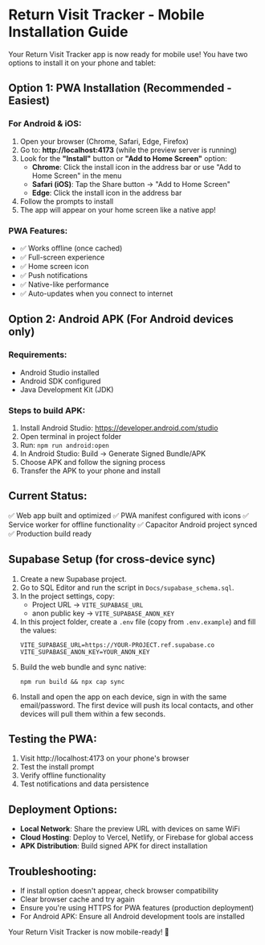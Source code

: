 # Return Visit Tracker - Mobile Installation Guide

Your Return Visit Tracker app is now ready for mobile use! You have two options to install it on your phone and tablet:

## Option 1: PWA Installation (Recommended - Easiest)

### For Android & iOS:
1. Open your browser (Chrome, Safari, Edge, Firefox)
2. Go to: **http://localhost:4173** (while the preview server is running)
3. Look for the **"Install"** button or **"Add to Home Screen"** option:
   - **Chrome**: Click the install icon in the address bar or use "Add to Home Screen" in the menu
   - **Safari (iOS)**: Tap the Share button → "Add to Home Screen"
   - **Edge**: Click the install icon in the address bar
4. Follow the prompts to install
5. The app will appear on your home screen like a native app!

### PWA Features:
- ✅ Works offline (once cached)
- ✅ Full-screen experience
- ✅ Home screen icon
- ✅ Push notifications
- ✅ Native-like performance
- ✅ Auto-updates when you connect to internet

## Option 2: Android APK (For Android devices only)

### Requirements:
- Android Studio installed
- Android SDK configured
- Java Development Kit (JDK)

### Steps to build APK:
1. Install Android Studio: https://developer.android.com/studio
2. Open terminal in project folder
3. Run: `npm run android:open`
4. In Android Studio: Build → Generate Signed Bundle/APK
5. Choose APK and follow the signing process
6. Transfer the APK to your phone and install

## Current Status:
✅ Web app built and optimized
✅ PWA manifest configured with icons
✅ Service worker for offline functionality
✅ Capacitor Android project synced
✅ Production build ready

## Supabase Setup (for cross‑device sync)

1. Create a new Supabase project.
2. Go to SQL Editor and run the script in `Docs/supabase_schema.sql`.
3. In the project settings, copy:
   - Project URL → `VITE_SUPABASE_URL`
   - anon public key → `VITE_SUPABASE_ANON_KEY`
4. In this project folder, create a `.env` file (copy from `.env.example`) and fill the values:
   ```
   VITE_SUPABASE_URL=https://YOUR-PROJECT.ref.supabase.co
   VITE_SUPABASE_ANON_KEY=YOUR_ANON_KEY
   ```
5. Build the web bundle and sync native:
   ```
   npm run build && npx cap sync
   ```
6. Install and open the app on each device, sign in with the same email/password. The first device will push its local contacts, and other devices will pull them within a few seconds.

## Testing the PWA:
1. Visit http://localhost:4173 on your phone's browser
2. Test the install prompt
3. Verify offline functionality
4. Test notifications and data persistence

## Deployment Options:
- **Local Network**: Share the preview URL with devices on same WiFi
- **Cloud Hosting**: Deploy to Vercel, Netlify, or Firebase for global access
- **APK Distribution**: Build signed APK for direct installation

## Troubleshooting:
- If install option doesn't appear, check browser compatibility
- Clear browser cache and try again
- Ensure you're using HTTPS for PWA features (production deployment)
- For Android APK: Ensure all Android development tools are installed

Your Return Visit Tracker is now mobile-ready! 🎉
